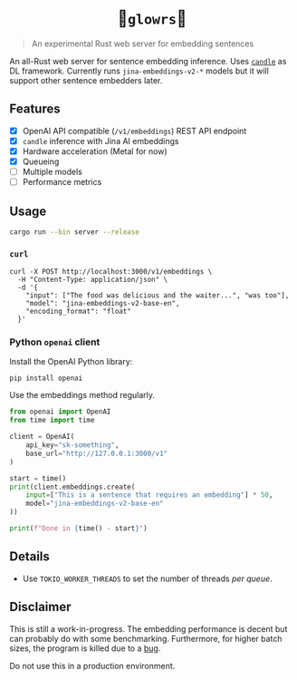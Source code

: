 <div align="center">

# 🚧`glowrs`🚧

</div>


> An experimental Rust web server for embedding sentences

An all-Rust web server for sentence embedding inference. Uses
[`candle`](https://github.com/huggingface/candle) as DL framework. Currently runs `jina-embeddings-v2-*` models but 
it will support other sentence embedders later.

## Features

- [X] OpenAI API compatible (`/v1/embeddings`) REST API endpoint
- [X] `candle` inference with Jina AI embeddings
- [X] Hardware acceleration (Metal for now)
- [X] Queueing
- [ ] Multiple models 
- [ ] Performance metrics

## Usage

```bash
cargo run --bin server --release
```

### `curl`
```shell
curl -X POST http://localhost:3000/v1/embeddings \
  -H "Content-Type: application/json" \
  -d '{
    "input": ["The food was delicious and the waiter...", "was too"], 
    "model": "jina-embeddings-v2-base-en",
    "encoding_format": "float"
  }'

```


### Python `openai` client

Install the OpenAI Python library:
```shell
pip install openai
```

Use the embeddings method regularly.
```python
from openai import OpenAI
from time import time

client = OpenAI(
	api_key="sk-something",
	base_url="http://127.0.0.1:3000/v1"
)

start = time()
print(client.embeddings.create(
	input=["This is a sentence that requires an embedding"] * 50,
	model="jina-embeddings-v2-base-en"
))

print(f"Done in {time() - start}")
```

## Details

* Use `TOKIO_WORKER_THREADS` to set the number of threads _per queue_.

## Disclaimer

This is still a work-in-progress. The embedding performance is decent but can probably do with some
benchmarking. Furthermore, for higher batch sizes, the program is killed due to a [bug](https://github.com/huggingface/candle/issues/1596).

Do not use this in a production environment. 